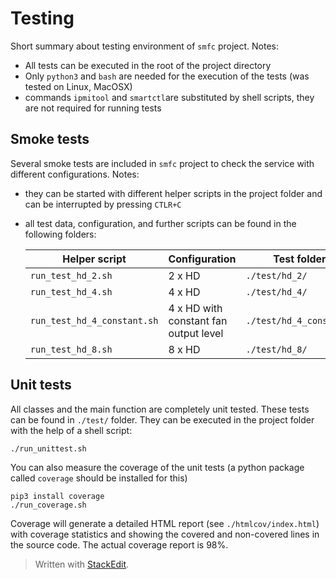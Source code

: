 # Testing
Short summary about testing environment of `smfc` project.
Notes:

 - All tests can be executed in the root of the project directory
 - Only `python3` and `bash` are needed for the execution of the tests (was tested on Linux, MacOSX)
 - commands `ipmitool` and `smartctl`are substituted by shell scripts, they are not required for running tests

## Smoke tests
Several smoke tests are included in `smfc` project to check the service with different configurations. Notes:

- they can be started with different helper scripts in the project folder and can be interrupted by pressing `CTLR+C`
- all test data, configuration, and further scripts can be found in the following folders:
 
	|Helper script|Configuration|Test folder|
	|--|--|--|
	|`run_test_hd_2.sh`| 2 x HD |`./test/hd_2/`|
	|`run_test_hd_4.sh`| 4 x HD |`./test/hd_4/`|
	|`run_test_hd_4_constant.sh`| 4 x HD with constant fan output level |`./test/hd_4_constant/`|
	|`run_test_hd_8.sh`| 8 x HD |`./test/hd_8/`|

## Unit tests
All classes and the main function are completely unit tested. These tests can be found in `./test/` folder. They can be executed in the project folder with the help of a shell script:
	
	./run_unittest.sh

You can also measure the coverage of the unit tests (a python package called `coverage` should be installed for this)

	pip3 install coverage
	./run_coverage.sh

Coverage will generate a detailed HTML report (see `./htmlcov/index.html`) with coverage statistics and showing the covered and non-covered lines in the source code. The actual coverage report is 98%.

> Written with [StackEdit](https://stackedit.io/).
